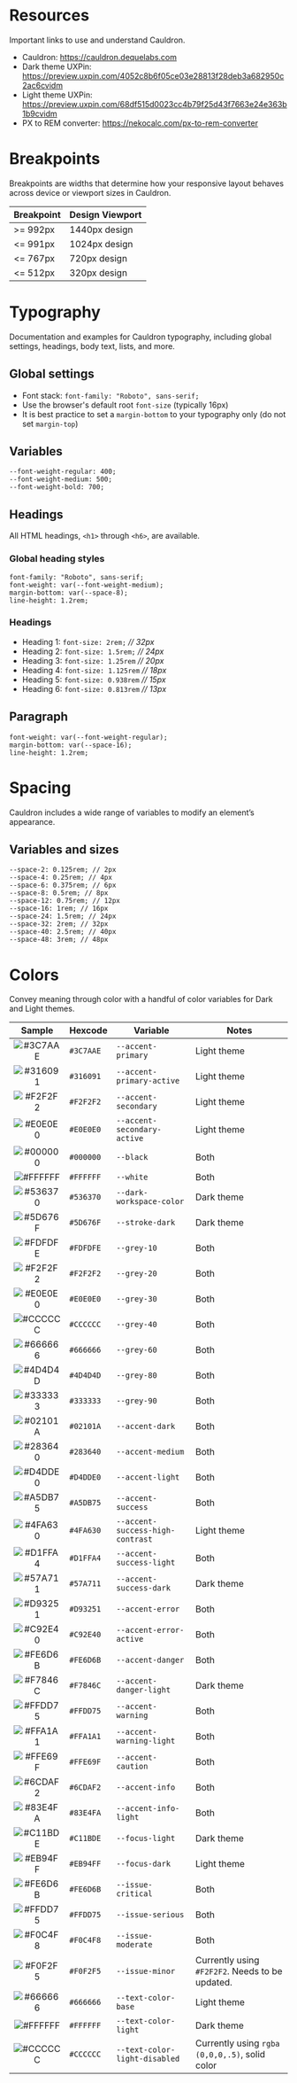 # Resources
Important links to use and understand Cauldron.

- Cauldron: https://cauldron.dequelabs.com
- Dark theme UXPin: https://preview.uxpin.com/4052c8b6f05ce03e28813f28deb3a682950c2ac6cvidm
- Light theme UXPin: https://preview.uxpin.com/68df515d0023cc4b79f25d43f7663e24e363b1b9cvidm
- PX to REM converter: https://nekocalc.com/px-to-rem-converter

# Breakpoints
Breakpoints are widths that determine how your responsive layout behaves across device or viewport sizes in Cauldron.

| Breakpoint  | Design Viewport |
| ------------- | ------------- |
| >= 992px  | 1440px design |
| <= 991px  | 1024px design |
| <= 767px  | 720px design |
| <= 512px  | 320px design |

# Typography
Documentation and examples for Cauldron typography, including global settings, headings, body text, lists, and more.

## Global settings
* Font stack: `font-family: "Roboto", sans-serif;`
* Use the browser's default root `font-size` (typically 16px)
* It is best practice to set a `margin-bottom` to your typography only (do not set `margin-top`)

## Variables
```
--font-weight-regular: 400;
--font-weight-medium: 500;
--font-weight-bold: 700;
```

## Headings
All HTML headings, `<h1>` through `<h6>`, are available.

### Global heading styles
```
font-family: "Roboto", sans-serif;
font-weight: var(--font-weight-medium);
margin-bottom: var(--space-8);
line-height: 1.2rem;
```

### Headings
- Heading 1: `font-size: 2rem;` _// 32px_
- Heading 2: `font-size: 1.5rem;` _// 24px_
- Heading 3: `font-size: 1.25rem` _// 20px_
- Heading 4: `font-size: 1.125rem` _// 18px_
- Heading 5: `font-size: 0.938rem` _// 15px_
- Heading 6: `font-size: 0.813rem` _// 13px_

## Paragraph
```
font-weight: var(--font-weight-regular);
margin-bottom: var(--space-16);
line-height: 1.2rem;
```

# Spacing
Cauldron includes a wide range of variables to modify an element’s appearance.

## Variables and sizes
```
--space-2: 0.125rem; // 2px
--space-4: 0.25rem; // 4px
--space-6: 0.375rem; // 6px
--space-8: 0.5rem; // 8px
--space-12: 0.75rem; // 12px
--space-16: 1rem; // 16px
--space-24: 1.5rem; // 24px
--space-32: 2rem; // 32px
--space-40: 2.5rem; // 40px
--space-48: 3rem; // 48px
```

# Colors
Convey meaning through color with a handful of color variables for Dark and Light themes.

| Sample | Hexcode | Variable | Notes |
| :---: | --- | --- | --- |
| ![#3C7AAE](https://placehold.co/20x20/3C7AAE/3C7AAE.png) | `#3C7AAE` | `--accent-primary` | Light theme |
| ![#316091](https://placehold.co/20x20/316091/316091.png) | `#316091` | `--accent-primary-active` | Light theme |
| ![#F2F2F2](https://placehold.co/20x20/F2F2F2/F2F2F2.png) | `#F2F2F2` | `--accent-secondary` | Light theme |
| ![#E0E0E0](https://placehold.co/20x20/E0E0E0/E0E0E0.png) | `#E0E0E0` | `--accent-secondary-active` | Light theme |
| ![#000000](https://placehold.co/20x20/000000/000000.png) | `#000000` | `--black` | Both |
| ![#FFFFFF](https://placehold.co/20x20/FFFFFF/FFFFFF.png) | `#FFFFFF` | `--white` | Both |
| ![#536370](https://placehold.co/20x20/536370/536370.png) | `#536370` | `--dark-workspace-color` | Dark theme |
| ![#5D676F](https://placehold.co/20x20/5D676F/5D676F.png) | `#5D676F` | `--stroke-dark` | Dark theme |
| ![#FDFDFE](https://placehold.co/20x20/FDFDFE/FDFDFE.png) | `#FDFDFE` | `--grey-10` | Both |
| ![#F2F2F2](https://placehold.co/20x20/F2F2F2/F2F2F2.png) | `#F2F2F2` | `--grey-20` | Both |
| ![#E0E0E0](https://placehold.co/20x20/E0E0E0/E0E0E0.png) | `#E0E0E0` | `--grey-30` | Both |
| ![#CCCCCC](https://placehold.co/20x20/CCCCCC/CCCCCC.png) | `#CCCCCC` | `--grey-40` | Both |
| ![#666666](https://placehold.co/20x20/666666/666666.png) | `#666666` | `--grey-60` | Both |
| ![#4D4D4D](https://placehold.co/20x20/4D4D4D/4D4D4D.png) | `#4D4D4D` | `--grey-80` | Both |
| ![#333333](https://placehold.co/20x20/333333/333333.png) | `#333333` | `--grey-90` | Both |
| ![#02101A](https://placehold.co/20x20/02101A/02101A.png) | `#02101A` | `--accent-dark` | Both |
| ![#283640](https://placehold.co/20x20/283640/283640.png) | `#283640` | `--accent-medium` | Both |
| ![#D4DDE0](https://placehold.co/20x20/D4DDE0/D4DDE0.png) | `#D4DDE0` | `--accent-light` | Both |
| ![#A5DB75](https://placehold.co/20x20/A5DB75/A5DB75.png) | `#A5DB75` | `--accent-success` | Both |
| ![#4FA630](https://placehold.co/20x20/4FA630/4FA630.png) | `#4FA630` | `--accent-success-high-contrast` | Light theme |
| ![#D1FFA4](https://placehold.co/20x20/D1FFA4/D1FFA4.png) | `#D1FFA4` | `--accent-success-light` | Both |
| ![#57A711](https://placehold.co/20x20/57A711/57A711.png) | `#57A711` | `--accent-success-dark` | Dark theme |
| ![#D93251](https://placehold.co/20x20/D93251/D93251.png) | `#D93251` | `--accent-error` | Both |
| ![#C92E40](https://placehold.co/20x20/C92E40/C92E40.png) | `#C92E40` | `--accent-error-active` | Both |
| ![#FE6D6B](https://placehold.co/20x20/FE6D6B/FE6D6B.png) | `#FE6D6B` | `--accent-danger` | Both |
| ![#F7846C](https://placehold.co/20x20/F7846C/F7846C.png) | `#F7846C` | `--accent-danger-light` | Dark theme |
| ![#FFDD75](https://placehold.co/20x20/FFDD75/FFDD75.png) | `#FFDD75` | `--accent-warning` | Both |
| ![#FFA1A1](https://placehold.co/20x20/FFA1A1/FFA1A1.png) | `#FFA1A1` | `--accent-warning-light` | Both |
| ![#FFE69F](https://placehold.co/20x20/FFE69F/FFE69F.png) | `#FFE69F` | `--accent-caution` | Both |
| ![#6CDAF2](https://placehold.co/20x20/6CDAF2/6CDAF2.png) | `#6CDAF2` | `--accent-info` | Both |
| ![#83E4FA](https://placehold.co/20x20/83E4FA/83E4FA.png) | `#83E4FA` | `--accent-info-light` | Both |
| ![#C11BDE](https://placehold.co/20x20/C11BDE/C11BDE.png) | `#C11BDE` | `--focus-light` | Dark theme |
| ![#EB94FF](https://placehold.co/20x20/EB94FF/EB94FF.png) | `#EB94FF` | `--focus-dark` | Light theme |
| ![#FE6D6B](https://placehold.co/20x20/FE6D6B/FE6D6B.png) | `#FE6D6B` | `--issue-critical` | Both |
| ![#FFDD75](https://placehold.co/20x20/FFDD75/FFDD75.png) | `#FFDD75` | `--issue-serious` | Both |
| ![#F0C4F8](https://placehold.co/20x20/F0C4F8/F0C4F8.png) | `#F0C4F8` | `--issue-moderate` | Both |
| ![#F0F2F5](https://placehold.co/20x20/F0F2F5/F0F2F5.png) | `#F0F2F5` | `--issue-minor` | Currently using `#F2F2F2`. Needs to be updated. |
| ![#666666](https://placehold.co/20x20/666666/666666.png) | `#666666` | `--text-color-base` | Light theme |
| ![#FFFFFF](https://placehold.co/20x20/FFFFFF/FFFFFF.png) | `#FFFFFF` | `--text-color-light` | Dark theme |
| ![#CCCCCC](https://placehold.co/20x20/CCCCCC/CCCCCC.png) | `#CCCCCC` | `--text-color-light-disabled` | Currently using `rgba (0,0,0,.5)`, solid color |
